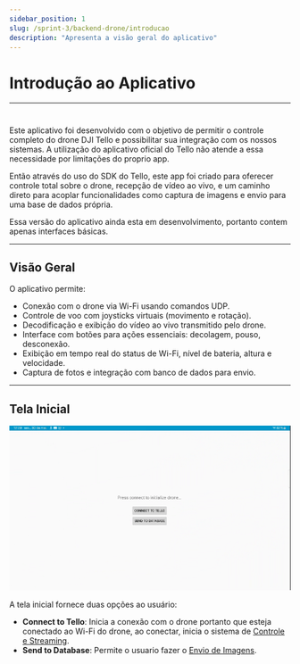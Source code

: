 ```yaml
---
sidebar_position: 1
slug: /sprint-3/backend-drone/introducao
description: "Apresenta a visão geral do aplicativo"
---
```


# Introdução ao Aplicativo
---
#

Este aplicativo foi desenvolvido com o objetivo de permitir o controle completo do drone DJI Tello e possibilitar sua integração com os nossos sistemas. A utilização do aplicativo oficial do Tello não atende a essa necessidade por limitações do proprio app.

Então através do uso do SDK do Tello, este app foi criado para oferecer controle total sobre o drone, recepção de vídeo ao vivo, e um caminho direto para acoplar funcionalidades como captura de imagens e envio para uma base de dados própria.

Essa versão do aplicativo ainda esta em desenvolvimento, portanto contem apenas interfaces básicas.

---

## Visão Geral

O aplicativo permite:

- Conexão com o drone via Wi-Fi usando comandos UDP.
- Controle de voo com joysticks virtuais (movimento e rotação).
- Decodificação e exibição do vídeo ao vivo transmitido pelo drone.
- Interface com botões para ações essenciais: decolagem, pouso, desconexão.
- Exibição em tempo real do status de Wi-Fi, nível de bateria, altura e velocidade.
- Captura de fotos e integração com banco de dados para envio.

---

## Tela Inicial

![Tela inicial do aplicativo](../../../static/img/DroneApp/UI1/MainScreen.png)

A tela inicial fornece duas opções ao usuário:

- **Connect to Tello**: Inicia a conexão com o drone portanto que esteja conectado ao Wi-Fi do drone, ao conectar, inicia o sistema de [Controle e Streaming](./Controle_e_Streaming.md).
- **Send to Database**: Permite o usuario fazer o [Envio de Imagens](./Envio_Imagens_Banco.md).